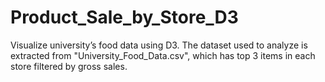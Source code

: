 # Product_Sale_by_Store_D3
Visualize university’s food data using D3. The dataset used to analyze is extracted from "University_Food_Data.csv", which has top 3 items in each store filtered by gross sales. 
